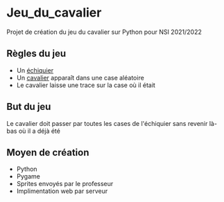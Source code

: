# Jeu_du_cavalier
Projet de création du jeu du cavalier sur Python pour NSI 2021/2022

## Règles du jeu
- Un [échiquier](https://static8.depositphotos.com/1036672/996/i/450/depositphotos_9963023-stock-photo-empty-chess-board.jpg)  
- Un [cavalier](https://freesvg.org/img/Chess-Knight.png) apparaît dans une case aléatoire  
- Le cavalier laisse une trace sur la case où il était  

## But du jeu
Le cavalier doit passer par toutes les cases de l'échiquier sans revenir là-bas où il a déjà été

## Moyen de création
- Python
- Pygame
- Sprites envoyés par le professeur
- Implimentation web par serveur
